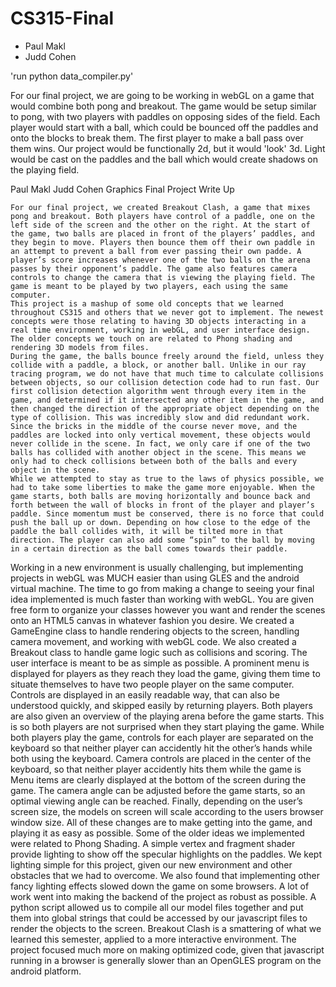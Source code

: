 CS315-Final
===========
 - Paul Makl
 - Judd Cohen

'run python data_compiler.py'

For our final project, we are going to be working in webGL on a game that would combine both pong and breakout. The game would be setup similar to pong, with two players with paddles on opposing sides of the field. Each player would start with a ball, which could be bounced off the paddles and onto the blocks to break them. The first player to make a ball pass over them wins. Our project would be functionally 2d, but it would 'look' 3d. Light would be cast on the paddles and the ball which would create shadows on the playing field.

Paul Makl
Judd Cohen
Graphics Final Project Write Up

	For our final project, we created Breakout Clash, a game that mixes pong and breakout. Both players have control of a paddle, one on the left side of the screen and the other on the right. At the start of the game, two balls are placed in front of the players’ paddles, and they begin to move. Players then bounce them off their own paddle in an attempt to prevent a ball from ever passing their own padde. A player’s score increases whenever one of the two balls on the arena passes by their opponent’s paddle. The game also features camera controls to change the camera that is viewing the playing field. The game is meant to be played by two players, each using the same computer. 
	This project is a mashup of some old concepts that we learned throughout CS315 and others that we never got to implement. The newest concepts were those relating to having 3D objects interacting in a real time environment, working in webGL, and user interface design. The older concepts we touch on are related to Phong shading and rendering 3D models from files.
	During the game, the balls bounce freely around the field, unless they collide with a paddle, a block, or another ball. Unlike in our ray tracing program, we do not have that much time to calculate collisions between objects, so our collision detection code had to run fast. Our first collision detection algorithm went through every item in the game, and determined if it intersected any other item in the game, and then changed the direction of the appropriate object depending on the type of collision. This was incredibly slow and did redundant work. Since the bricks in the middle of the course never move, and the paddles are locked into only vertical movement, these objects would never collide in the scene. In fact, we only care if one of the two balls has collided with another object in the scene. This means we only had to check collisions between both of the balls and every object in the scene.
	While we attempted to stay as true to the laws of physics possible, we had to take some liberties to make the game more enjoyable. When the game starts, both balls are moving horizontally and bounce back and forth between the wall of blocks in front of the player and player’s paddle. Since momentum must be conserved, there is no force that could push the ball up or down. Depending on how close to the edge of the paddle the ball collides with, it will be tilted more in that direction. The player can also add some “spin” to the ball by moving in a certain direction as the ball comes towards their paddle. 
Working in a new environment is usually challenging, but implementing projects in webGL was MUCH easier than using GLES and the android virtual machine. The time to go from making a change to seeing your final idea implemented is much faster than working with webGL. You are given free form to organize your classes however you want and render the scenes onto an HTML5 canvas in whatever fashion you desire. We created a GameEngine class to handle rendering objects to the screen, handling camera movement, and working with webGL code. We also created a Breakout class to handle game logic such as collisions and scoring. 
The user interface is meant to be as simple as possible. A prominent menu is displayed for players as they reach they load the game, giving them time to situate themselves to have two people player on the same computer. Controls are displayed in an easily readable way, that can also be understood quickly, and skipped easily by returning players. Both players are also given an overview of the playing arena before the game starts. This is so both players are not surprised when they start playing the game. While both players play the game, controls for each player are separated on the keyboard so that neither player can accidently hit the other’s hands while both using the keyboard. Camera controls are placed in the center of the keyboard, so that neither player accidently hits them while the game is Menu items are clearly displayed at the bottom of the screen during the game. The camera angle can be adjusted before the game starts, so an optimal viewing angle can be reached. Finally, depending on the user’s screen size, the models on screen will scale according to the users browser window size. All of these changes are to make getting into the game, and playing it as easy as possible.
Some of the older ideas we implemented were related to Phong Shading. A simple vertex and fragment shader provide lighting to show off the specular highlights on the paddles. We kept lighting simple for this project, given our new environment and other obstacles that we had to overcome. We also found that implementing other fancy lighting effects slowed down the game on some browsers.
A lot of work went into making the backend of the project as robust as possible. A python script allowed us to compile all our model files together and put them into global strings that could be accessed by our javascript files to render the objects to the screen.
Breakout Clash is a smattering of what we learned this semester, applied to a more interactive environment. The project focused much more on making optimized code, given that javascript running in a browser is generally slower than an OpenGLES program on the android platform.

